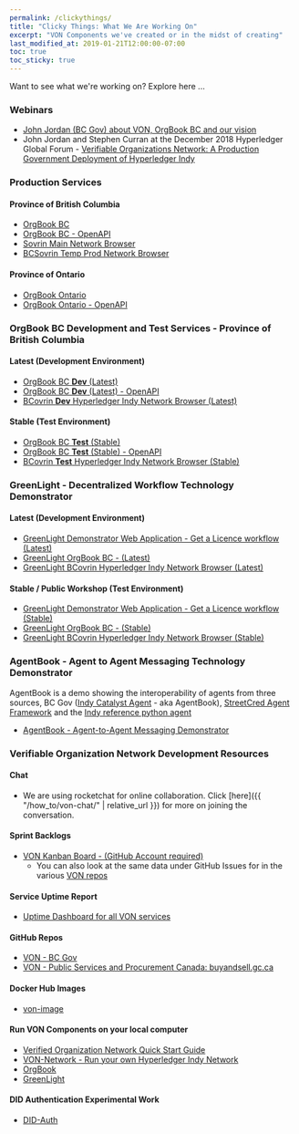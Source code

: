 ```yaml
---
permalink: /clickythings/
title: "Clicky Things: What We Are Working On"
excerpt: "VON Components we've created or in the midst of creating"
last_modified_at: 2019-01-21T12:00:00-07:00
toc: true
toc_sticky: true
---
```


Want to see what we're working on?  Explore here ...

### Webinars
* [John Jordan (BC Gov) about VON, OrgBook BC and our vision](https://bc-von.s3.amazonaws.com/2018-06-VON-Webinar-for-Sovrin-Indy-Community.mp4)
* John Jordan and Stephen Curran at the December 2018 Hyperledger Global Forum - [Verifiable Organizations Network: A Production Government Deployment of Hyperledger Indy](https://infominer.id/transcripts/VerifiableOrganizationsNetwork-HGF.html)

### Production Services

#### Province of British Columbia
* [OrgBook BC](https://orgbook.gov.bc.ca)
* [OrgBook BC - OpenAPI](https://www.orgbook.gov.bc.ca/api/)
* [Sovrin Main Network Browser](https://sovrin-mainnet-browser.vonx.io/)
* [BCSovrin Temp Prod Network Browser](http://prod.bcovrin.vonx.io/)

#### Province of Ontario
* [OrgBook Ontario](https://www.von.gov.on.ca)
* [OrgBook Ontario - OpenAPI](https://www.von.gov.on.ca/api/)

### OrgBook BC Development and Test Services - Province of British Columbia

#### Latest (Development Environment)
* [OrgBook BC **Dev** (Latest)](https://dev.orgbook.gov.bc.ca/)
* [OrgBook BC **Dev** (Latest) - OpenAPI](https://dev.orgbook.gov.bc.ca/api/)
* [BCovrin **Dev** Hyperledger Indy Network Browser (Latest)](http://dev.bcovrin.vonx.io/)

#### Stable (Test Environment)
* [OrgBook BC **Test** (Stable)](https://test.orgbook.gov.bc.ca/)
* [OrgBook BC **Test** (Stable) - OpenAPI](https://test.orgbook.gov.bc.ca/api/)
* [BCovrin **Test** Hyperledger Indy Network Browser (Stable)](http://test.bcovrin.vonx.io/)

### GreenLight - Decentralized Workflow Technology Demonstrator

#### Latest (Development Environment)
* [GreenLight Demonstrator Web Application - Get a Licence workflow (Latest)](https://dev-greenlight.orgbook.gov.bc.ca)
* [GreenLight OrgBook BC - (Latest)](https://dev-demo.orgbook.gov.bc.ca)
* [GreenLight BCovrin Hyperledger Indy Network Browser (Latest)](http://dev.greenlight.bcovrin.vonx.io/)

#### Stable / Public Workshop (Test Environment)
* [GreenLight Demonstrator Web Application - Get a Licence workflow (Stable)](https://greenlight.orgbook.gov.bc.ca)
* [GreenLight OrgBook BC - (Stable)](https://demo.orgbook.gov.bc.ca)
* [GreenLight BCovrin Hyperledger Indy Network Browser (Stable)](http://greenlight.bcovrin.vonx.io/)

### AgentBook - Agent to Agent Messaging Technology Demonstrator

AgentBook is a demo showing the interoperability of agents from three sources, BC Gov ([Indy Catalyst Agent](https://github.com/bcgov/indy-catalyst) - aka AgentBook), [StreetCred Agent Framework](https://github.com/streetcred-id/agent-framework) and the [Indy reference python agent](https://github.com/hyperledger/indy-agent)

* [AgentBook - Agent-to-Agent Messaging Demonstrator](https://bit.ly/ibc_ab) 


### Verifiable Organization Network Development Resources

#### Chat
* We are using rocketchat for online collaboration. Click [here]({{ "/how_to/von-chat/" | relative_url }}) for more on joining the conversation.

#### Sprint Backlogs
* [VON Kanban Board - (GitHub Account required)](https://app.zenhub.com/workspace/o/bcgov/von/boards)
    * You can also look at the same data under GitHub Issues for in the various [VON repos](https://github.com/topics/verifiable-organizations-network)

#### Service Uptime Report
* [Uptime Dashboard for all VON services](https://uptime.vonx.io)

#### GitHub Repos
* [VON - BC Gov](https://github.com/topics/verifiable-organizations-network)
* [VON - Public Services and Procurement Canada: buyandsell.gc.ca](https://github.com/PSPC-SPAC-buyandsell)

#### Docker Hub Images
* [von-image](https://hub.docker.com/r/bcgovimages/von-image/)

#### Run VON Components on your local computer
* [Verified Organization Network Quick Start Guide](https://github.com/bcgov/greenlight/blob/master/docker/VONQuickStartGuide.md)
* [VON-Network - Run your own Hyperledger Indy Network](https://github.com/bcgov/von-network)
* [OrgBook](https://github.com/bcgov/TheOrgBook)
* [GreenLight](https://github.com/bcgov/greenlight)

#### DID Authentication Experimental Work
* [DID-Auth](https://github.com/topics/did-auth)
